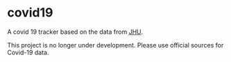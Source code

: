 # covid19

A covid 19 tracker based on the data from [JHU](https://github.com/CSSEGISandData/COVID-19).

This project is no longer under development. Please use official sources for Covid-19 data.
